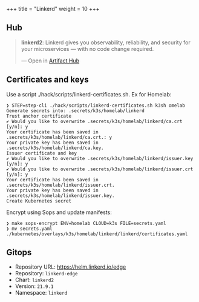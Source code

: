 +++
title = "Linkerd"
weight = 10
+++

## Hub

<div class="artifacthub-widget" data-url="https://artifacthub.io/packages/helm/linkerd2-edge/linkerd2" data-theme="light" data-header="true" data-responsive="false"><blockquote><p lang="en" dir="ltr"><b>linkerd2</b>: Linkerd gives you observability, reliability, and security for your microservices — with no code change required. </p>&mdash; Open in <a href="https://artifacthub.io/packages/helm/linkerd2-edge/linkerd2">Artifact Hub</a></blockquote></div><script async src="https://artifacthub.io/artifacthub-widget.js"></script>


## Certificates and keys

Use a script ./hack/scripts/linkerd-certificates.sh. Ex for Homelab:

```shell
❯ STEP=step-cli ./hack/scripts/linkerd-certificates.sh k3sh omelab                                                                                                                                                  Generate secrets into: .secrets/k3s/homelab/linkerd
Trust anchor certificate
✔ Would you like to overwrite .secrets/k3s/homelab/linkerd/ca.crt [y/n]: y
Your certificate has been saved in .secrets/k3s/homelab/linkerd/ca.crt.: y
Your private key has been saved in .secrets/k3s/homelab/linkerd/ca.key.
Issuer certificate and key
✔ Would you like to overwrite .secrets/k3s/homelab/linkerd/issuer.key [y/n]: y
✔ Would you like to overwrite .secrets/k3s/homelab/linkerd/issuer.crt [y/n]: y
Your certificate has been saved in .secrets/k3s/homelab/linkerd/issuer.crt.
Your private key has been saved in .secrets/k3s/homelab/linkerd/issuer.key.
Create Kubernetes secret
```

Encrypt using Sops and update manifests:

```shell
❯ make sops-encrypt ENV=homelab CLOUD=k3s FILE=secrets.yaml
❯ mv secrets.yaml ./kubernetes/overlays/k3s/homelab/linkerd/linkerd/certificates.yaml
```

## Gitops

<!-- BEGIN_PORTEFAIX_DOC -->

* Repository URL: https://helm.linkerd.io/edge
* Repository: `linkerd-edge`
* Chart: `linkerd2`
* Version: `21.9.1`
* Namespace: `linkerd`

<!-- END_PORTEFAIX_DOC -->
